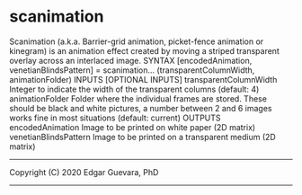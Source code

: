 # scanimation
Scanimation (a.k.a. Barrier-grid animation, picket-fence animation or kinegram) is an animation effect created by moving a striped transparent overlay across an interlaced image.
SYNTAX
[encodedAnimation, venetianBlindsPattern] = scanimation...
(transparentColumnWidth, animationFolder)
INPUTS
[OPTIONAL INPUTS]
transparentColumnWidth    Integer to indicate the width of the
                          transparent columns (default: 4)
animationFolder           Folder where the individual frames are stored.
                          These should be black and white pictures, a number 
                          between 2 and 6 images works fine in most 
                          situations (default: current)
OUTPUTS
encodedAnimation          Image to be printed on white paper (2D matrix)
venetianBlindsPattern     Image to be printed on a transparent medium (2D matrix)
______________________________________________________________________________
Copyright (C) 2020 Edgar Guevara, PhD
______________________________________________________________________________
